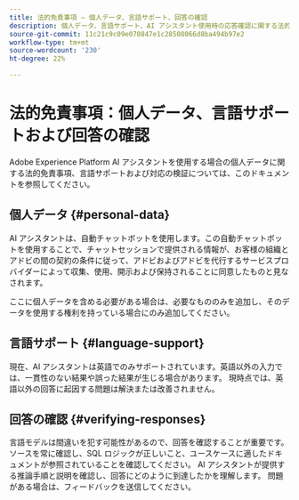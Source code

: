 ```yaml
---
title: 法的免責事項 – 個人データ、言語サポート、回答の確認
description: 個人データ、言語サポート、AI アシスタント使用時の応答確認に関する法的免責事項について説明します。
source-git-commit: 11c21c9c09e070847e1c28508066d8ba494b97e2
workflow-type: tm+mt
source-wordcount: '230'
ht-degree: 22%

---
```


# 法的免責事項：個人データ、言語サポートおよび回答の確認

Adobe Experience Platform AI アシスタントを使用する場合の個人データに関する法的免責事項、言語サポートおよび対応の検証については、このドキュメントを参照してください。

## 個人データ {#personal-data}

AI アシスタントは、自動チャットボットを使用します。この自動チャットボットを使用することで、チャットセッションで提供される情報が、お客様の組織とアドビの間の契約の条件に従って、アドビおよびアドビを代行するサービスプロバイダーによって収集、使用、開示および保持されることに同意したものと見なされます。

ここに個人データを含める必要がある場合は、必要なもののみを追加し、そのデータを使用する権利を持っている場合にのみ追加してください。

## 言語サポート {#language-support}

現在、AI アシスタントは英語でのみサポートされています。英語以外の入力では、一貫性のない結果や誤った結果が生じる場合があります。 現時点では、英語以外の回答に起因する問題は解決または改善されません。

## 回答の確認 {#verifying-responses}

言語モデルは間違いを犯す可能性があるので、回答を確認することが重要です。 ソースを常に確認し、SQL ロジックが正しいこと、ユースケースに適したドキュメントが参照されていることを確認してください。 AI アシスタントが提供する推論手順と説明を確認し、回答にどのように到達したかを理解します。 問題がある場合は、フィードバックを送信してください。